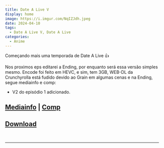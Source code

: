 ```yaml
---
title: Date A Live V
display: home
image: https://i.imgur.com/NqIZJdh.jpeg
date: 2024-04-10
tags:
  - Date A Live V, Date A Live
categories:
  - Anime
---
```


Começando mais uma temporada de Date A Live 👍

Nos proximos eps editarei a Ending, por enquanto será essa versão simples mesmo.
Encode foi feito em HEVC, e sim, tem 3GB, WEB-DL da Crunchyrolla está fudido devido ao Grain em algumas cenas e na Ending, segue mediainfo e comp:

* V2 do episódio 1 adicionado.
    
## [Mediainfo](https://bin.disroot.org/?58b785256b4dad91#5r4Qr6KkLDuuEJ2d1uNLrEjNqJ2Ubr8Taqqf2LCCyAKC) | [Comp](https://slow.pics/c/AqpFyLhI)

## **[Download](https://cloud.yami-s.com/0:/[Yami]%20Date%20A%20Live%20V%20(WEB%201080p%20HEVC%20AAC)/)**

<br><hr><br>
<Disqus/>

